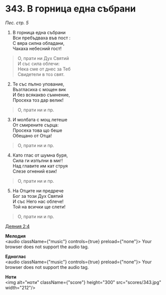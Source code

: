 # 343. В горница една събрани

_Пес. стр. 5_

1. В горница една събрани  
Вси пребъдваха във пост :  
С вяра силна обладани,  
Чакаха небесний гост!


> О, прати ни Дух Святий  
> И със сила облечи:  
> Нека сме от днес за Теб  
> Свидетели в тоз свят.  

2. Те със пълно упование,  
Възгласиха с мощен вик  
И без всякакво съмнение,  
Просеха тоз дар велик!  

> О, прати ни и пр.  

3. И молбата с мощ летеше  
От смирените сърца:  
Просеха това що беше  
Обещано от Отца!  

> О, прати ни и пр.  

4. Като глас от шумна буря,  
Сила ги изпълни в миг!  
Над главите им кат струя  
Слезе огнений език!  

> О, прати ни и пр.  

5. На Отците ни предрече  
Бог за този Дух Святий  
И със Него нас облече!  
Той на всички ще слети!  

> О, прати ни и пр.

[Деяния 2:4](http://biblia.bg/index.php?k=44&g=2&s=4)

**Мелодия**  
<audio className={"music"} controls={true} preload={"none"}>
    <source src="mp3/343.mp3" type="audio/mpeg"/>
    Your browser does not support the audio tag.
</audio>

**Едноглас**  
<audio className={"music"} controls={true} preload={"none"}>
    <source src="transp/343.mp3" type="audio/mpeg"/>
    Your browser does not support the audio tag.
</audio>

**Ноти**  
<img alt="ноти" className={"score"} height="300" src="scores/343.jpg" width="212"/>
